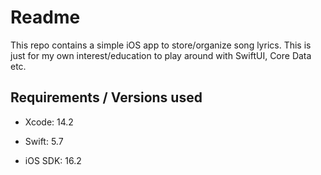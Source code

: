#  Readme

This repo contains a simple iOS app to store/organize song lyrics. This is just for my own interest/education to play around with SwiftUI, Core Data etc.






## Requirements / Versions used

- Xcode: 14.2
- Swift: 5.7 

- iOS SDK: 16.2



